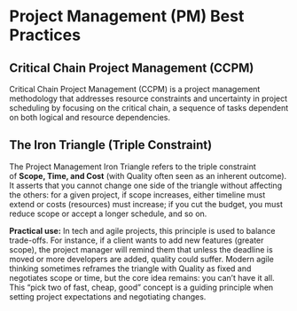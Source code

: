 # Project Management (PM) Best Practices

## Critical Chain Project Management (CCPM)

Critical Chain Project Management (CCPM) is a project management methodology that addresses resource constraints and uncertainty in project scheduling by focusing on the critical chain, a sequence of tasks dependent on both logical and resource dependencies.

## The Iron Triangle (Triple Constraint)

The Project Management Iron Triangle refers to the triple constraint of **Scope, Time, and Cost** (with Quality often seen as an inherent outcome). It asserts that you cannot change one side of the triangle without affecting the others: for a given project, if scope increases, either timeline must extend or costs (resources) must increase; if you cut the budget, you must reduce scope or accept a longer schedule, and so on.

**Practical use:** In tech and agile projects, this principle is used to balance trade-offs. For instance, if a client wants to add new features (greater scope), the project manager will remind them that unless the deadline is moved or more developers are added, quality could suffer. Modern agile thinking sometimes reframes the triangle with Quality as fixed and negotiates scope or time, but the core idea remains: you can’t have it all. This “pick two of fast, cheap, good” concept is a guiding principle when setting project expectations and negotiating changes.
